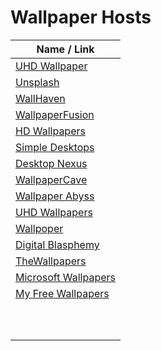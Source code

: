 # Wallpaper Hosts
| Name / Link                                                                                |
| ------------------------------------------------------------------------------------------ |
| [UHD Wallpaper](https://www.uhdpaper.com/)                                                 |
| [Unsplash](https://unsplash.com/)                                                          |
| [WallHaven](https://wallhaven.cc/)                                                         |
| [WallpaperFusion](https://www.wallpaperfusion.com/)                                        |
| [HD Wallpapers](https://www.hdwallpapers.net/)                                             |
| [Simple Desktops](http://simpledesktops.com/)                                              |
| [Desktop Nexus](https://www.desktopnexus.com/)                                             |
| [WallpaperCave](https://wallpapercave.com/)                                                |
| [Wallpaper Abyss](https://wall.alphacoders.com/)                                           |
| [UHD Wallpapers](https://uhdwallpapers.org/)                                               |
| [Wallpoper](http://wallpoper.com/)                                                         |
| [Digital Blasphemy](http://www.digitalblasphemy.com/)                                      |
| [TheWallpapers](https://thewallpapers.org/)                                                |
| [Microsoft Wallpapers](https://support.microsoft.com/en-us/help/17780/featured-wallpapers) |
| [My Free Wallpapers](https://www.myfreewallpapers.com/)                                    |
| []() |
| []() |
| []() |
| []() |
| []() |
| []() |
| []() |
| []() |
| []() |
| []() |
